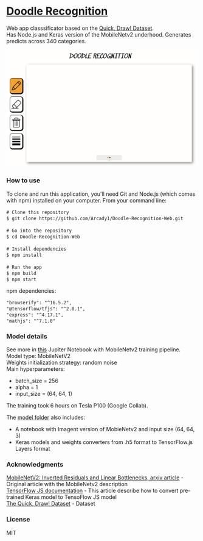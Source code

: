 # [Doodle Recognition][1]

Web app classsificator based on the [Quick, Draw! Dataset](https://github.com/googlecreativelab/quickdraw-dataset).<br>
Has Node.js and Keras version of the MobileNetv2 underhood. Generates predicts across 340 categories.

![Doodle-GIF](https://github.com/Arcady1/Doodle-Recognition-Web/blob/master/img/GitHub-GIF/Animation.gif)

### How to use

To clone and run this application, you'll need Git and Node.js (which comes with npm) installed on your computer. From your command line:

```
# Clone this repository
$ git clone https://github.com/Arcady1/Doodle-Recognition-Web.git

# Go into the repository
$ cd Doodle-Recognition-Web

# Install dependencies
$ npm install

# Run the app
$ npm build
$ npm start
```

npm dependencies:
```
"browserify": "^16.5.2",
"@tensorflow/tfjs": "^2.0.1",
"express": "^4.17.1",
"mathjs": "^7.1.0"
```

### Model details

See more in [this](https://github.com/Arcady1/Doodle-Recognition-Web/blob/master/model/Train_MobileNetV2_Imagenet_weights.ipynb) Jupiter Notebook with MobileNetv2 training pipeline.<br>
Model type: MobileNetV2<br>
Weights initialization strategy: random noise<br>
Main hyperparameters:
* batch_size = 256
* alpha = 1
* input_size = (64, 64, 1)

The training took 6 hours on Tesla P100 (Google Collab).

The [model folder](https://github.com/Arcady1/Doodle-Recognition-Web/tree/master/model) also includes:
* A notebook with Imagent version of MobieNetv2 and input size (64, 64, 3)
* Keras models and weights converters from .h5 format to TensorFlow.js Layers format

### Acknowledgments
[MobileNetV2: Inverted Residuals and Linear Bottlenecks, arxiv article](https://arxiv.org/pdf/1801.04381.pdf) - Original article with the MobileNetv2 description<br>
[TensorFlow JS documentation](https://www.tensorflow.org/js/tutorials/conversion/import_keras) - This article describe how to convert pre-trained Keras model to TensoFlow JS model<br>
[The Quick, Draw! Dataset](https://github.com/googlecreativelab/quickdraw-dataset) - Dataset

### License
MIT



















[1]: https://doodle-recognition-web.glitch.me/
